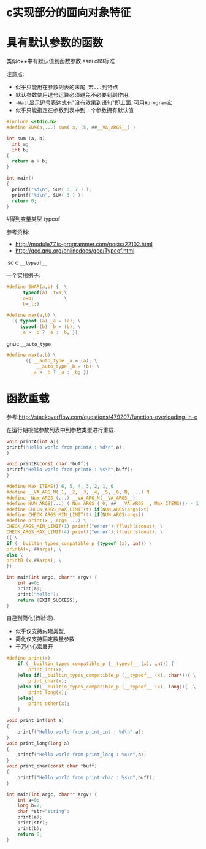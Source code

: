 # c实现部分的面向对象特征

# 具有默认参数的函数

类似c++中有默认值到函数参数.asni c89标准

注意点:
* 似乎只能用在参数列表的末尾. 宏`...`到特点
* 默认参数使用逗号运算必须避免不必要到副作用.
* `-Wall`显示逗号表达式有"没有效果到语句"即上面. 可用`#program`宏
* 似乎只能指定在参数列表中到一个参数拥有默认值


```c
#include <stdio.h>
#define SUM(a,...) sum( a, (5, ##__VA_ARGS__) )

int sum (a, b)
  int a;
  int b;
{
  return a + b;
}

int main()
{
  printf("%d\n", SUM( 3, 7 ) );
  printf("%d\n", SUM( 3 ) );
  return 0;
}
```

#得到变量类型 typeof

参考资料:
* http://module77.is-programmer.com/posts/22102.html
* http://gcc.gnu.org/onlinedocs/gcc/Typeof.html

iso c `__typeof__`


一个实用例子:
```c
#define SWAP(a,b) {  \
      typeof(a) _t=a;\
      a=b;           \
      b=_t;}
```

```c
#define max(a,b) \
  ({ typeof (a) _a = (a); \
     typeof (b) _b = (b); \
     _a > _b ? _a : _b; })
```

gnuc `__auto_type`
```c
#define max(a,b) \
       ({ __auto_type _a = (a); \
           __auto_type _b = (b); \
         _a > _b ? _a : _b; })
```

# 函数重载

参考:http://stackoverflow.com/questions/479207/function-overloading-in-c

在运行期根据参数列表中到参数类型进行重载.

```c
void printA(int a){
printf("Hello world from printA : %d\n",a);
}

void printB(const char *buff){
printf("Hello world from printB : %s\n",buff);
}

#define Max_ITEMS() 6, 5, 4, 3, 2, 1, 0 
#define __VA_ARG_N(_1, _2, _3, _4, _5, _6, N, ...) N
#define _Num_ARGS_(...) __VA_ARG_N(__VA_ARGS__) 
#define NUM_ARGS(...) (_Num_ARGS_(_0, ## __VA_ARGS__, Max_ITEMS()) - 1) 
#define CHECK_ARGS_MAX_LIMIT(t) if(NUM_ARGS(args)>t)
#define CHECK_ARGS_MIN_LIMIT(t) if(NUM_ARGS(args))
#define print(x , args ...) \
CHECK_ARGS_MIN_LIMIT(1) printf("error");fflush(stdout); \
CHECK_ARGS_MAX_LIMIT(4) printf("error");fflush(stdout); \
({ \
if (__builtin_types_compatible_p (typeof (x), int)) \
printA(x, ##args); \
else \
printB (x,##args); \
})

int main(int argc, char** argv) {
    int a=0;
    print(a);
    print("hello");
    return (EXIT_SUCCESS);
}
```

自己到简化(待验证).

* 似乎仅支持内建类型,
* 简化仅支持固定数量参数
* 千万小心宏展开

```c
#define print(x) 															\
	if (__builtin_types_compatible_p (__typeof__ (x), int)) {				\
		print_int(x); 														\
	}else if(__builtin_types_compatible_p (__typeof__ (x), char*)){	\
		print_char(x); 														\
	}else if(__builtin_types_compatible_p (__typeof__ (x), long)){	\
		print_long(x); 														\
	}else{																	\
		print_other(x); 													\
	}

void print_int(int a)
{
	printf("Hello world from print_int : %d\n",a);
}
void print_long(long a)
{
	printf("Hello world from print_long : %x\n",a);
}
void print_char(const char *buff)
{
	printf("Hello world from print_char : %s\n",buff);
}

int main(int argc, char** argv) {
	int a=0;
	long b=2;
	char *str="string";
	print(a);
	print(str);
	print(b);
	return 0;
}

```